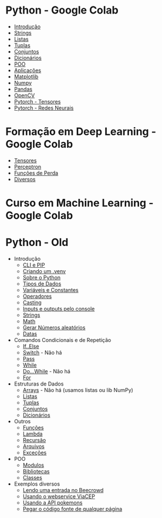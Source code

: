 # Python - Google Colab

- [Introdução](estudos/introducao.ipynb)
- [Strings](estudos/strings.ipynb)
- [Listas](estudos/listas.ipynb)
- [Tuplas](estudos/tuplas.ipynb)
- [Conjuntos](estudos/conjuntos.ipynb)
- [Dicionários](estudos/dicionarios.ipynb)
- [POO](estudos/poo.ipynb)
- [Aplicações](estudos/aplicacoes.ipynb)
- [Matplotlib](estudos/matplotlib.ipynb)
- [Numpy](estudos/numpy.ipynb)
- [Pandas](estudos/pandas.ipynb)
- [OpenCV](estudos/opencv.ipynb)
- [Pytorch - Tensores](estudos/pytorch_tensores.ipynb)
- [Pytorch - Redes Neurais](estudos/pytorch_redes_neurais.ipynb)

# Formação em Deep Learning - Google Colab

- [Tensores](estudos/formacao_tensores.ipynb)
- [Perceptron](estudos/formacao_perceptron.ipynb)
- [Funções de Perda](estudos/formacao_funcoes_de_perda.ipynb)
- [Diversos](estudos/formacao_pytorch_diversos.ipynb)

# Curso em Machine Learning - Google Colab



# Python - Old

- Introdução
    - [CLI e PIP](estudos/linha-comando.md)
    - [Criando um .venv](estudos/venv.md)
    - [Sobre o Python](estudos/about.md)
    - [Tipos de Dados](estudos/tipos.md)
    - [Variáveis e Constantes](estudos/variaveis-constantes.md)
    - [Operadores](estudos/operadores.md)
    - [Casting](estudos/casting.md)
    - [Inputs e outputs pelo console](estudos/input-output.md)
    - [Strings](estudos/strings.md)
    - [Math](estudos/math.md)
    - [Gerar Números aleatórios](estudos/aleatorios.md)
    - [Datas](estudos/datas.md)
- Comandos Condicionais e de Repetição
    - [If..Else](estudos/if-else.md)
    - [Switch](estudos/#) - Não há
    - [Pass](estudos/pass.md)
    - [While](estudos/while.md)
    - [Do...While](estudos/#) - Não há
    - [For](estudos/for.md)
- Estruturas de Dados
    - [Arrays](estudos/#) - Não há (usamos listas ou lib NumPy)
    - [Listas](estudos/listas.md)
    - [Tuplas](estudos/tuplas.md)
    - [Conjuntos](estudos/conjuntos.md)
    - [Dicionários](estudos/dicionarios.md)
- Outros
    - [Funções](estudos/funcoes.md)
    - [Lambda](estudos/lambda.md)
    - [Recursão](estudos/recursao.md)
    - [Arquivos](estudos/arquivos.md)
    - [Exceções](estudos/excecoes.md)
- POO
    - [Modulos](estudos/modulos.md)
    - [Bibliotecas](estudos/bibliotecas.md)
    - [Classes](estudos/classes.md)
- Exemplos diversos
    - [Lendo uma entrada no Beecrowd](estudos/lendo-entradas.md)    
    - [Usando o webservice ViaCEP](estudos/ex-viacep.md)
    - [Usando a API pokemons](estudos/ex-pokemon.md)
    - [Pegar o código fonte de qualquer página](estudos/ex-source-code.md)     
